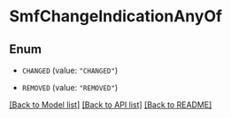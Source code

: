 # SmfChangeIndicationAnyOf

## Enum


* `CHANGED` (value: `"CHANGED"`)

* `REMOVED` (value: `"REMOVED"`)


[[Back to Model list]](../README.md#documentation-for-models) [[Back to API list]](../README.md#documentation-for-api-endpoints) [[Back to README]](../README.md)


